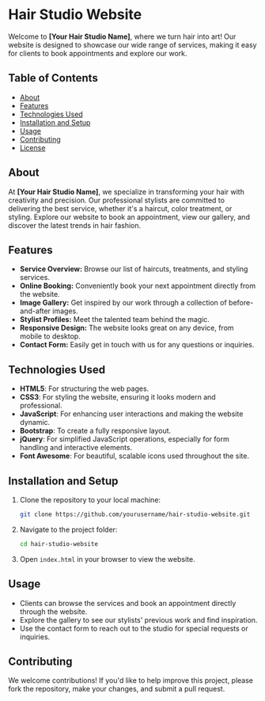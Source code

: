 
# Hair Studio Website

Welcome to **[Your Hair Studio Name]**, where we turn hair into art! Our website is designed to showcase our wide range of services, making it easy for clients to book appointments and explore our work.

## Table of Contents
- [About](#about)
- [Features](#features)
- [Technologies Used](#technologies-used)
- [Installation and Setup](#installation-and-setup)
- [Usage](#usage)
- [Contributing](#contributing)
- [License](#license)

## About
At **[Your Hair Studio Name]**, we specialize in transforming your hair with creativity and precision. Our professional stylists are committed to delivering the best service, whether it's a haircut, color treatment, or styling. Explore our website to book an appointment, view our gallery, and discover the latest trends in hair fashion.

## Features
- **Service Overview:** Browse our list of haircuts, treatments, and styling services.
- **Online Booking:** Conveniently book your next appointment directly from the website.
- **Image Gallery:** Get inspired by our work through a collection of before-and-after images.
- **Stylist Profiles:** Meet the talented team behind the magic.
- **Responsive Design:** The website looks great on any device, from mobile to desktop.
- **Contact Form:** Easily get in touch with us for any questions or inquiries.

## Technologies Used
- **HTML5**: For structuring the web pages.
- **CSS3**: For styling the website, ensuring it looks modern and professional.
- **JavaScript**: For enhancing user interactions and making the website dynamic.
- **Bootstrap**: To create a fully responsive layout.
- **jQuery**: For simplified JavaScript operations, especially for form handling and interactive elements.
- **Font Awesome**: For beautiful, scalable icons used throughout the site.

## Installation and Setup
1. Clone the repository to your local machine:
   ```bash
   git clone https://github.com/yourusername/hair-studio-website.git
   ```
2. Navigate to the project folder:
   ```bash
   cd hair-studio-website
   ```
3. Open `index.html` in your browser to view the website.

## Usage
- Clients can browse the services and book an appointment directly through the website.
- Explore the gallery to see our stylists' previous work and find inspiration.
- Use the contact form to reach out to the studio for special requests or inquiries.

## Contributing
We welcome contributions! If you'd like to help improve this project, please fork the repository, make your changes, and submit a pull request.
